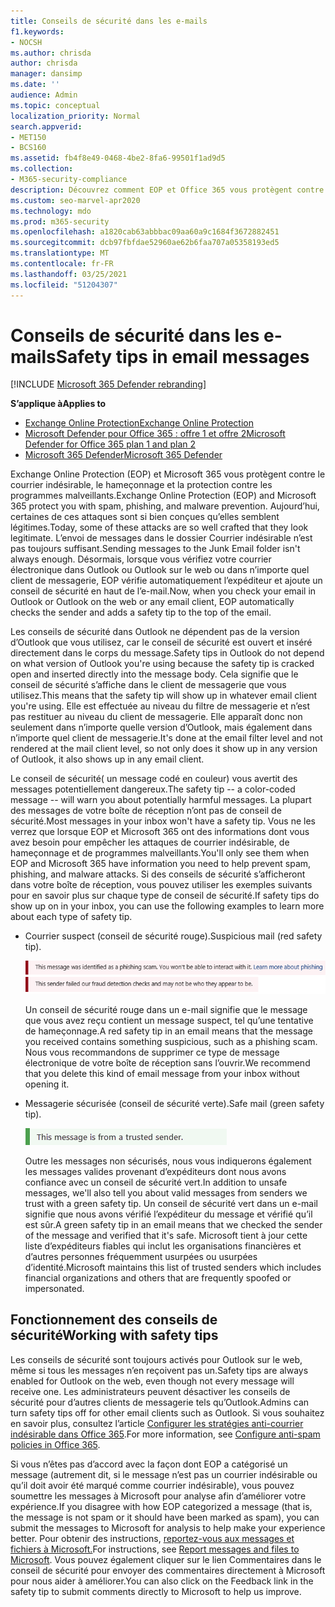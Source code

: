 ```yaml
---
title: Conseils de sécurité dans les e-mails
f1.keywords:
- NOCSH
ms.author: chrisda
author: chrisda
manager: dansimp
ms.date: ''
audience: Admin
ms.topic: conceptual
localization_priority: Normal
search.appverid:
- MET150
- BCS160
ms.assetid: fb4f8e49-0468-4be2-8fa6-99501f1ad9d5
ms.collection:
- M365-security-compliance
description: Découvrez comment EOP et Office 365 vous protègent contre le courrier indésirable, le hameçonnage et la protection contre les programmes malveillants en ajoutant un conseil de sécurité en haut des e-mails.
ms.custom: seo-marvel-apr2020
ms.technology: mdo
ms.prod: m365-security
ms.openlocfilehash: a1820cab63abbbac09aa60a9c1684f3672882451
ms.sourcegitcommit: dcb97fbfdae52960ae62b6faa707a05358193ed5
ms.translationtype: MT
ms.contentlocale: fr-FR
ms.lasthandoff: 03/25/2021
ms.locfileid: "51204307"
---
```

# <a name="safety-tips-in-email-messages"></a><span data-ttu-id="f5c28-103">Conseils de sécurité dans les e-mails</span><span class="sxs-lookup"><span data-stu-id="f5c28-103">Safety tips in email messages</span></span>

[!INCLUDE [Microsoft 365 Defender rebranding](../includes/microsoft-defender-for-office.md)]

<span data-ttu-id="f5c28-104">**S’applique à**</span><span class="sxs-lookup"><span data-stu-id="f5c28-104">**Applies to**</span></span>
- [<span data-ttu-id="f5c28-105">Exchange Online Protection</span><span class="sxs-lookup"><span data-stu-id="f5c28-105">Exchange Online Protection</span></span>](exchange-online-protection-overview.md)
- [<span data-ttu-id="f5c28-106">Microsoft Defender pour Office 365 : offre 1 et offre 2</span><span class="sxs-lookup"><span data-stu-id="f5c28-106">Microsoft Defender for Office 365 plan 1 and plan 2</span></span>](defender-for-office-365.md)
- [<span data-ttu-id="f5c28-107">Microsoft 365 Defender</span><span class="sxs-lookup"><span data-stu-id="f5c28-107">Microsoft 365 Defender</span></span>](../defender/microsoft-365-defender.md)

<span data-ttu-id="f5c28-108">Exchange Online Protection (EOP) et Microsoft 365 vous protègent contre le courrier indésirable, le hameçonnage et la protection contre les programmes malveillants.</span><span class="sxs-lookup"><span data-stu-id="f5c28-108">Exchange Online Protection (EOP) and Microsoft 365 protect you with spam, phishing, and malware prevention.</span></span> <span data-ttu-id="f5c28-109">Aujourd’hui, certaines de ces attaques sont si bien conçues qu’elles semblent légitimes.</span><span class="sxs-lookup"><span data-stu-id="f5c28-109">Today, some of these attacks are so well crafted that they look legitimate.</span></span> <span data-ttu-id="f5c28-110">L’envoi de messages dans le dossier Courrier indésirable n’est pas toujours suffisant.</span><span class="sxs-lookup"><span data-stu-id="f5c28-110">Sending messages to the Junk Email folder isn't always enough.</span></span> <span data-ttu-id="f5c28-111">Désormais, lorsque vous vérifiez votre courrier électronique dans Outlook ou Outlook sur le web ou dans n’importe quel client de messagerie, EOP vérifie automatiquement l’expéditeur et ajoute un conseil de sécurité en haut de l’e-mail.</span><span class="sxs-lookup"><span data-stu-id="f5c28-111">Now, when you check your email in Outlook or Outlook on the web or any email client, EOP automatically checks the sender and adds a safety tip to the top of the email.</span></span>

<span data-ttu-id="f5c28-112">Les conseils de sécurité dans Outlook ne dépendent pas de la version d’Outlook que vous utilisez, car le conseil de sécurité est ouvert et inséré directement dans le corps du message.</span><span class="sxs-lookup"><span data-stu-id="f5c28-112">Safety tips in Outlook do not depend on what version of Outlook you're using because the safety tip is cracked open and inserted directly into the message body.</span></span> <span data-ttu-id="f5c28-113">Cela signifie que le conseil de sécurité s’affiche dans le client de messagerie que vous utilisez.</span><span class="sxs-lookup"><span data-stu-id="f5c28-113">This means that the safety tip will show up in whatever email client you're using.</span></span> <span data-ttu-id="f5c28-114">Elle est effectuée au niveau du filtre de messagerie et n’est pas restituer au niveau du client de messagerie. Elle apparaît donc non seulement dans n’importe quelle version d’Outlook, mais également dans n’importe quel client de messagerie.</span><span class="sxs-lookup"><span data-stu-id="f5c28-114">It's done at the email filter level and not rendered at the mail client level, so not only does it show up in any version of Outlook, it also shows up in any email client.</span></span>

<span data-ttu-id="f5c28-115">Le conseil de sécurité( un message codé en couleur) vous avertit des messages potentiellement dangereux.</span><span class="sxs-lookup"><span data-stu-id="f5c28-115">The safety tip -- a color-coded message -- will warn you about potentially harmful messages.</span></span> <span data-ttu-id="f5c28-116">La plupart des messages de votre boîte de réception n’ont pas de conseil de sécurité.</span><span class="sxs-lookup"><span data-stu-id="f5c28-116">Most messages in your inbox won't have a safety tip.</span></span> <span data-ttu-id="f5c28-117">Vous ne les verrez que lorsque EOP et Microsoft 365 ont des informations dont vous avez besoin pour empêcher les attaques de courrier indésirable, de hameçonnage et de programmes malveillants.</span><span class="sxs-lookup"><span data-stu-id="f5c28-117">You'll only see them when EOP and Microsoft 365 have information you need to help prevent spam, phishing, and malware attacks.</span></span> <span data-ttu-id="f5c28-118">Si des conseils de sécurité s’afficheront dans votre boîte de réception, vous pouvez utiliser les exemples suivants pour en savoir plus sur chaque type de conseil de sécurité.</span><span class="sxs-lookup"><span data-stu-id="f5c28-118">If safety tips do show up on in your inbox, you can use the following examples to learn more about each type of safety tip.</span></span>

- <span data-ttu-id="f5c28-119">Courrier suspect (conseil de sécurité rouge).</span><span class="sxs-lookup"><span data-stu-id="f5c28-119">Suspicious mail (red safety tip).</span></span>

    ![Capture d’écran shows a red safety tip.](../../media/5078a0be-e556-44a1-b169-09d780d26898.png)

    <span data-ttu-id="f5c28-121">Un conseil de sécurité rouge dans un e-mail signifie que le message que vous avez reçu contient un message suspect, tel qu’une tentative de hameçonnage.</span><span class="sxs-lookup"><span data-stu-id="f5c28-121">A red safety tip in an email means that the message you received contains something suspicious, such as a phishing scam.</span></span> <span data-ttu-id="f5c28-122">Nous vous recommandons de supprimer ce type de message électronique de votre boîte de réception sans l’ouvrir.</span><span class="sxs-lookup"><span data-stu-id="f5c28-122">We recommend that you delete this kind of email message from your inbox without opening it.</span></span>

- <span data-ttu-id="f5c28-123">Messagerie sécurisée (conseil de sécurité verte).</span><span class="sxs-lookup"><span data-stu-id="f5c28-123">Safe mail (green safety tip).</span></span>

    ![Capture d’écran shows a green safety tip.](../../media/acbc11d0-f626-4848-9fbf-66eeeda3f803.png)

    <span data-ttu-id="f5c28-125">Outre les messages non sécurisés, nous vous indiquerons également les messages valides provenant d’expéditeurs dont nous avons confiance avec un conseil de sécurité vert.</span><span class="sxs-lookup"><span data-stu-id="f5c28-125">In addition to unsafe messages, we'll also tell you about valid messages from senders we trust with a green safety tip.</span></span> <span data-ttu-id="f5c28-126">Un conseil de sécurité vert dans un e-mail signifie que nous avons vérifié l’expéditeur du message et vérifié qu’il est sûr.</span><span class="sxs-lookup"><span data-stu-id="f5c28-126">A green safety tip in an email means that we checked the sender of the message and verified that it's safe.</span></span> <span data-ttu-id="f5c28-127">Microsoft tient à jour cette liste d’expéditeurs fiables qui inclut les organisations financières et d’autres personnes fréquemment usurpées ou usurpées d’identité.</span><span class="sxs-lookup"><span data-stu-id="f5c28-127">Microsoft maintains this list of trusted senders which includes financial organizations and others that are frequently spoofed or impersonated.</span></span>

## <a name="working-with-safety-tips"></a><span data-ttu-id="f5c28-128">Fonctionnement des conseils de sécurité</span><span class="sxs-lookup"><span data-stu-id="f5c28-128">Working with safety tips</span></span>

<span data-ttu-id="f5c28-129">Les conseils de sécurité sont toujours activés pour Outlook sur le web, même si tous les messages n’en reçoivent pas un.</span><span class="sxs-lookup"><span data-stu-id="f5c28-129">Safety tips are always enabled for Outlook on the web, even though not every message will receive one.</span></span> <span data-ttu-id="f5c28-130">Les administrateurs peuvent désactiver les conseils de sécurité pour d’autres clients de messagerie tels qu’Outlook.</span><span class="sxs-lookup"><span data-stu-id="f5c28-130">Admins can turn safety tips off for other email clients such as Outlook.</span></span> <span data-ttu-id="f5c28-131">Si vous souhaitez en savoir plus, consultez l’article [Configurer les stratégies anti-courrier indésirable dans Office 365](configure-your-spam-filter-policies.md).</span><span class="sxs-lookup"><span data-stu-id="f5c28-131">For more information, see [Configure anti-spam policies in Office 365](configure-your-spam-filter-policies.md).</span></span>

<span data-ttu-id="f5c28-132">Si vous n’êtes pas d’accord avec la façon dont EOP a catégorisé un message (autrement dit, si le message n’est pas un courrier indésirable ou qu’il doit avoir été marqué comme courrier indésirable), vous pouvez soumettre les messages à Microsoft pour analyse afin d’améliorer votre expérience.</span><span class="sxs-lookup"><span data-stu-id="f5c28-132">If you disagree with how EOP categorized a message (that is, the message is not spam or it should have been marked as spam), you can submit the messages to Microsoft for analysis to help make your experience better.</span></span> <span data-ttu-id="f5c28-133">Pour obtenir des instructions, [reportez-vous aux messages et fichiers à Microsoft.](report-junk-email-messages-to-microsoft.md)</span><span class="sxs-lookup"><span data-stu-id="f5c28-133">For instructions, see [Report messages and files to Microsoft](report-junk-email-messages-to-microsoft.md).</span></span> <span data-ttu-id="f5c28-134">Vous pouvez également cliquer sur le lien Commentaires dans le conseil de sécurité pour envoyer des commentaires directement à Microsoft pour nous aider à améliorer.</span><span class="sxs-lookup"><span data-stu-id="f5c28-134">You can also click on the Feedback link in the safety tip to submit comments directly to Microsoft to help us improve.</span></span>
